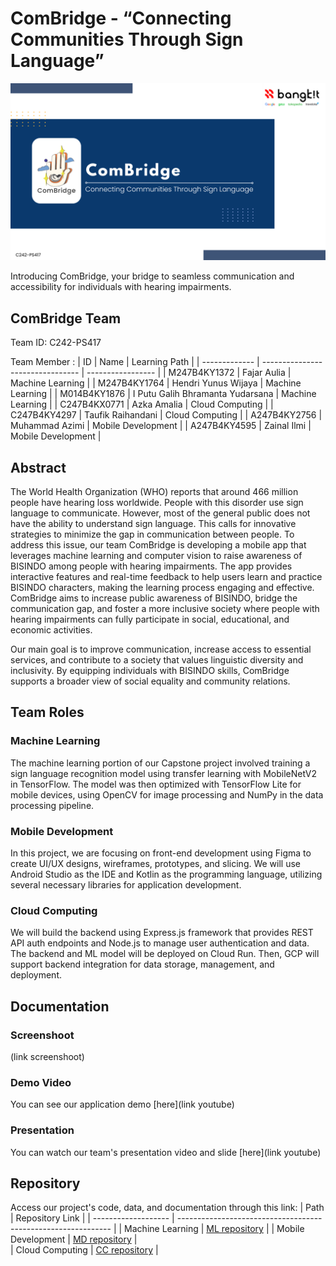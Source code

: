 # ComBridge - “Connecting Communities Through Sign Language”
![](https://github.com/azk107/ComBridge/blob/main/Combridge%20Presentation%20Slides.png)

Introducing ComBridge, your bridge to seamless communication and accessibility for individuals with hearing impairments. 
## ComBridge Team
Team ID: C242-PS417

Team Member :
| ID            | Name                             | Learning Path     |
| ------------- | -------------------------------- | ----------------- |
| M247B4KY1372  | Fajar Aulia                      | Machine Learning  |
| M247B4KY1764  | Hendri Yunus Wijaya              | Machine Learning  |
| M014B4KY1876  | I Putu Galih Bhramanta Yudarsana | Machine Learning  |
| C247B4KX0771  | Azka Amalia                      | Cloud Computing   |
| C247B4KY4297  | Taufik Raihandani                | Cloud Computing   |
| A247B4KY2756  | Muhammad Azimi                   | Mobile Development |
| A247B4KY4595  | Zainal Ilmi                      | Mobile Development |

## Abstract
The World Health Organization (WHO) reports that around 466 million people have hearing loss worldwide. People with this disorder use sign language to communicate. However, most of the general public does not have the ability to understand sign language. This calls for innovative strategies to minimize the gap in communication between people. To address this issue, our team ComBridge  is developing a mobile app that leverages machine learning and computer vision to raise awareness of BISINDO among people with hearing impairments. The app provides interactive features and real-time feedback to help users learn and practice BISINDO characters, making the learning process engaging and effective. ComBridge aims to increase public awareness of BISINDO, bridge the communication gap, and foster a more inclusive society where people with hearing impairments can fully participate in social, educational, and economic activities.

Our main goal is to improve communication, increase access to essential services, and contribute to a society that values ​​linguistic diversity and inclusivity. By equipping individuals with BISINDO skills, ComBridge supports a broader view of social equality and community relations.

## Team Roles

### Machine Learning
The machine learning portion of our Capstone project involved training a sign language recognition model using transfer learning with MobileNetV2 in TensorFlow. The model was then optimized with TensorFlow Lite for mobile devices, using OpenCV for image processing and NumPy in the data processing pipeline.

### Mobile Development
In this project, we are focusing on front-end development using Figma to create UI/UX designs, wireframes, prototypes, and slicing. We will use Android Studio as the IDE and Kotlin as the programming language, utilizing several necessary libraries for application development.

### Cloud Computing
We will build the backend using Express.js framework that provides REST API auth endpoints and Node.js to manage user authentication and data. The backend and ML model will be deployed on Cloud Run. Then, GCP will support backend integration for data storage, management, and deployment.

## Documentation

### Screenshoot
(link screenshoot)

### Demo Video
You can see our application demo [here](link youtube)

### Presentation
You can watch our team's presentation video and slide [here](link youtube)

## Repository
Access our project's code, data, and documentation through this link:
| Path                | Repository Link                                               |
| ------------------- | ------------------------------------------------------------- |
| Machine Learning    | [ML repository](https://github.com/azk107/ComBridge/tree/ML)  |
| Mobile Development  | [MD repository](https://github.com/azk107/ComBridge/tree/MD)  |                                           
| Cloud Computing     | [CC repository](https://github.com/azk107/ComBridge/tree/CC)  |
